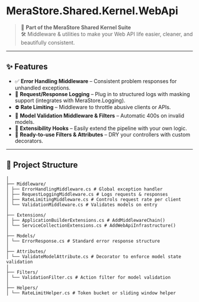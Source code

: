 ﻿# MeraStore.Shared.Kernel.WebApi

> 💼 **Part of the MeraStore Shared Kernel Suite**  
> 🛠️ Middleware & utilities to make your Web API life easier, cleaner, and beautifully consistent.

---

## ✨ Features

- ✅ **Error Handling Middleware** – Consistent problem responses for unhandled exceptions.
- 📜 **Request/Response Logging** – Plug in to structured logs with masking support (integrates with MeraStore.Logging).
- ⛔ **Rate Limiting** – Middleware to throttle abusive clients or APIs.
- 🧼 **Model Validation Middleware & Filters** – Automatic 400s on invalid models.
- 🔌 **Extensibility Hooks** – Easily extend the pipeline with your own logic.
- 🧪 **Ready-to-use Filters & Attributes** – DRY your controllers with custom decorators.

---

## 📁 Project Structure

```
│
├── Middleware/
│ ├── ErrorHandlingMiddleware.cs # Global exception handler
│ ├── RequestLoggingMiddleware.cs # Logs requests & responses
│ ├── RateLimitingMiddleware.cs # Controls request rate per client
│ └── ValidationMiddleware.cs # Validates models on entry
│
├── Extensions/
│ ├── ApplicationBuilderExtensions.cs # AddMiddlewareChain()
│ └── ServiceCollectionExtensions.cs # AddWebApiInfrastructure()
│
├── Models/
│ └── ErrorResponse.cs # Standard error response structure
│
├── Attributes/
│ └── ValidateModelAttribute.cs # Decorator to enforce model state validation
│
├── Filters/
│ └── ValidationFilter.cs # Action filter for model validation
│
├── Helpers/
│ └── RateLimitHelper.cs # Token bucket or sliding window helper

```